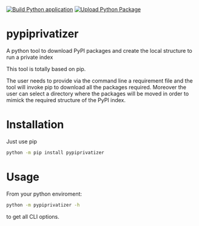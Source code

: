 [![Build Python application](https://github.com/abulgher/pypiprivatizer/actions/workflows/python-app.yml/badge.svg)](https://github.com/abulgher/pypiprivatizer/actions/workflows/python-app.yml)
[![Upload Python Package](https://github.com/abulgher/pypiprivatizer/actions/workflows/publish-python.yml/badge.svg)](https://github.com/abulgher/pypiprivatizer/actions/workflows/publish-python.yml)

# pypiprivatizer
A python tool to download PyPI packages and create the local structure to run a private index

This tool is totally based on pip.

The user needs to provide via the command line a requirement file and the tool will invoke pip to download all the packages required. Moreover the user can select a directory where the packages will be moved in order to mimick the required structure of the PyPI index.

# Installation
Just use pip
```bat
python -m pip install pypiprivatizer
```

# Usage
From your python enviroment:
```bat
python -m pypiprivatizer -h
```
to get all CLI options.
